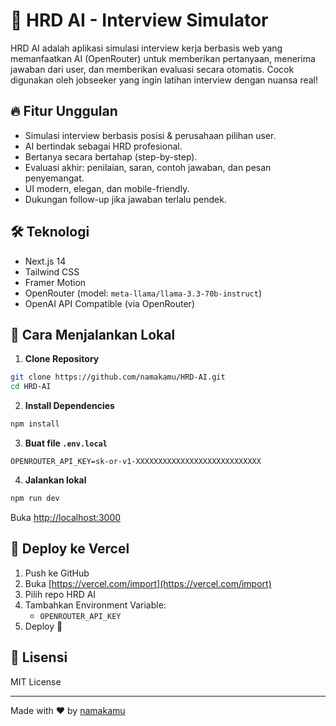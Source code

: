 # 🤖 HRD AI - Interview Simulator

HRD AI adalah aplikasi simulasi interview kerja berbasis web yang memanfaatkan AI (OpenRouter) untuk memberikan pertanyaan, menerima jawaban dari user, dan memberikan evaluasi secara otomatis. Cocok digunakan oleh jobseeker yang ingin latihan interview dengan nuansa real!

## 🔥 Fitur Unggulan

- Simulasi interview berbasis posisi & perusahaan pilihan user.
- AI bertindak sebagai HRD profesional.
- Bertanya secara bertahap (step-by-step).
- Evaluasi akhir: penilaian, saran, contoh jawaban, dan pesan penyemangat.
- UI modern, elegan, dan mobile-friendly.
- Dukungan follow-up jika jawaban terlalu pendek.

## 🛠️ Teknologi

- Next.js 14
- Tailwind CSS
- Framer Motion
- OpenRouter (model: `meta-llama/llama-3.3-70b-instruct`)
- OpenAI API Compatible (via OpenRouter)

## 🧪 Cara Menjalankan Lokal

1. **Clone Repository**

```bash
git clone https://github.com/namakamu/HRD-AI.git
cd HRD-AI
```

2. **Install Dependencies**

```bash
npm install
```

3. **Buat file `.env.local`**

```env
OPENROUTER_API_KEY=sk-or-v1-XXXXXXXXXXXXXXXXXXXXXXXXXXXX
```

4. **Jalankan lokal**

```bash
npm run dev
```

Buka [http://localhost:3000](http://localhost:3000)

## 🚀 Deploy ke Vercel

1. Push ke GitHub
2. Buka [https://vercel.com/import](https://vercel.com/import)
3. Pilih repo HRD AI
4. Tambahkan Environment Variable:
   - `OPENROUTER_API_KEY`
5. Deploy 🎉

## 📄 Lisensi

MIT License

---

Made with ❤️ by [namakamu](https://github.com/gdslhack)
